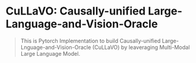 # CuLLaVO: Causally-unified Large-Language-and-Vision-Oracle

> This is Pytorch Implementation to build Causally-unified Large-Lnguage-and-Vision-Oracle (CuLLaVO) by leaveraging Multi-Modal Large Language Model.